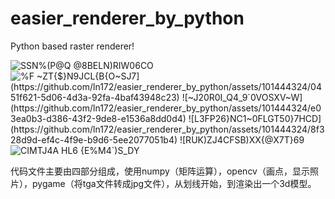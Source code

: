 # easier_renderer_by_python
 Python based raster renderer!
 
![SSN%(P@Q @8BELN)RIW06CO](https://github.com/ln172/easier_renderer_by_python/assets/101444324/e6e681d3-5275-412c-bf68-fd0ce9aa9e07)
![%F ~ZT{$}N9JCL{B{O~SJ$7](https://github.com/ln172/easier_renderer_by_python/assets/101444324/0451f621-5d06-4d3a-92fa-4baf43948c23)
![~J20R0I_Q4_9`$0VOSXV~`W](https://github.com/ln172/easier_renderer_by_python/assets/101444324/e03ea0b3-d386-43f2-9de8-e1536a8dd0d4)
![L3FP26}NC1~0FLGT50}7HCD](https://github.com/ln172/easier_renderer_by_python/assets/101444324/8f328d9d-ef4c-4f9e-b9d6-5ee2077051b4)
![RUK)ZJ4CFSB)XX{@X7T}`69](https://github.com/ln172/easier_renderer_by_python/assets/101444324/f0ed5843-be16-4312-9e6f-e3163e7bc2d8)
![CIMTJ4A HL6 {E%M4`)S_DY](https://github.com/ln172/easier_renderer_by_python/assets/101444324/63e139b8-2560-40ac-bb4b-41623e39739b)

代码文件主要由四部分组成，使用numpy（矩阵运算），opencv（画点，显示照片），pygame（将tga文件转成jpg文件），从划线开始，到渲染出一个3d模型。
